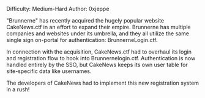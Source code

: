 Difficulty: Medium-Hard
Author: 0xjeppe

"Brunnerne" has recently acquired the hugely popular website CakeNews.ctf in an effort to expand their empire. Brunnerne has multiple companies and websites under its umbrella, and they all utilize the same single sign on-portal for authentication: BrunnerneLogin.ctf.

In connection with the acquisition, CakeNews.ctf had to overhaul its login and registration flow to hook into Brunnernelogin.ctf. Authentication is now handled entirely by the SSO, but CakeNews keeps its own user table for site-specific data like usernames.

The developers of CakeNews had to implement this new registration system in a rush!
